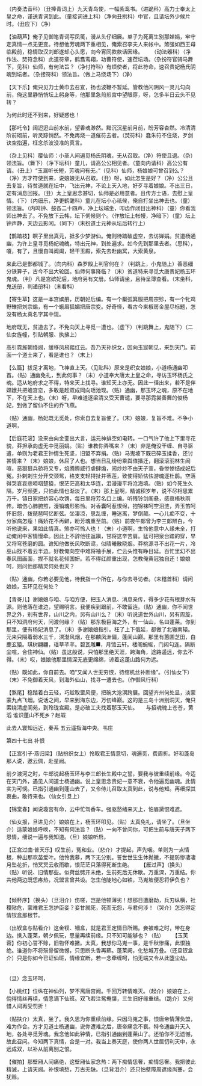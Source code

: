 <!-- { "loadSidebar": true } -->
（内奏法音科）（丑捧青词上）九天青鸟使，一幅紫鸾书。（进跪科）高力士奉太上皇之命，谨送青词到此。（童接词进上科）（净向丑拱科）中官，且请坛外少候片时。（丑应下）（净） 　 

【油葫芦】俺子见御笔青词写凤笺，漫从头仔细展。单子为死离生别那婵娟，牢守定真情一点无更变。待想他芳魂两下重相见，俺索召李夫人来帐中。煞强如西王母临殿前，稳情取汉刘郎遂却心头愿，向今宵同款款话因缘。 　
（动法器科）（净作法、焚符念科）此道符章，鹤翥鸾翔，功曹符使，速莅坛场。（杂扮符官骑马舞下，见科）仙师，有何法旨？（净付符科）有烦使者，将此符命，速召贵妃杨氏阴魂到坛者。（杂接符科）领法旨。（做上马绕场下）（净） 　 

【天下乐】俺只见力士黄巾去召宣，扬也波鞭不暂延。管教他闪阴风一灵儿勾向前，俺这里静悄悄坛上躬身等，他那里急煎煎宫中望眼穿，呀，怎多半日云头不见转？ 　 

为何此时还不到来，好疑惑也！ 　 

【那吒令】阔迢迢山前水前，望香魂渺然。黯沉沉星前月前，盼芳容杳然。冷清清阶前砌前，听灵踪悄然。不免再烧一道催符去者。（焚符科）蠢朱符不住烧，歹剑诀空掐遍，枉念杀波没准的真言。 　 

（杂上见科）覆仙师：小圣人间遍觅杨氏阴魂，无从召取。（净）符使且退。（杂）领法旨。（舞下）（净下坛科）童儿，请高公公相见者。（童向内请科）高公公有请。（丑上）“玉漏听长短，芳魂问有无。”（见科）仙师，杨娘娘可曾召到么？（净）方才符使到来，说娘娘无从召取。（丑）呀，如此怎生是好？（净）公公且去复旨，待贫道就在坛中，飞出元神，不论上天入地，好歹寻着娘娘。不出三日，定有消息回报。（丑）太上皇思念甚切，仙师是必用意者。且传方士语，去慰上皇情。（下）（内细乐，净更鹤氅科）童儿在坛小心祗候，俺自打坐出神去也。（童）领法旨。（内鸣钟、鼓各二十四声，净上坛端坐，叩齿作闭目出神科）（童）你看我师出神去了。不免放下云帏，坛下伺候则个。（作放坛上帐幔，净暗下）（童）坛上钟声静，天边云影闲。（同下）（末扮道士元神从坛后转行上） 　 

【鹊踏枝】瞑子里出真元，抵多少梦游仙。俺则待踏破虚空，去访婵娟。贫道杨通幽，为许上皇寻觅杨妃魂魄，特出元神，到处遍求。如今先到那里去者。（思科），嗄，有了，且慢自叫阊阖，轻干玉殿，索先去赴幽冥，大索黄泉。 　 

来此已是酆都城了。（向内科）森罗殿上判官何在？（判跳上，小鬼随上）善恶细分铁算子，古今不出大轮回。仙师何事降临？（末）贫道特来寻觅大唐贵妃杨玉环鬼魂。（判）凡是宫嫔妃后，地府另有文册。仙师请坐，且待呈簿查看。（末坐科，鬼送册，判递册科）（末看科） 

【寄生草】这是一本宫嫔册，历朝妃后编。有一个檿弧箕服把周宗殄，有一个牝鸡野雉把刘宗煽，有一个蛾眉狐媚把唐宗变。好奇怪，看古今来椒房金屋尽标题，怎没有杨太真名字其中现。 　 

地府既无，贫道去了。不免向天上寻觅一遭也。（虚下）（判跳舞上，鬼随下）（二仙女旌幢，引贴朝服、执拂上） 　 

高引霓旌朝绛阙，缓移凤舄踏红云。吾乃天孙织女，因向玉宸朝见，来到天门。前面一个道士来了，看是谁也？（末上） 　 

【么篇】拔足才离地，飞神直上天。（见贴科）原来是织女娘娘，小道杨通幽叩首。（贴）通幽免礼，到此何事？（末）小道奉大唐太上皇之命，寻访玉环杨氏之魂。适从地府求之不得，特来天上找寻。谁知天上亦无。因此一径出来，若不是伴嫦娥共把蟾宫恋，多敢是趁双成同向瑶池现。（贴）通幽，那玉环之魂，原不在地下，不在天上也。（末）呀，早难道逐梁清又受天曹谴，要寻那霓裳善舞的俊杨妃，到做了留仙不住的乔飞燕。 　 

（贴）通幽，杨妃既无觅处，你索自去复旨便了。（末）娘娘，复旨不难。不争小道啊， 　 

【后庭花滚】没来由向金銮出大言，运元神排空如电转。一口气许了他上下里寻花貌，莽担承向虚无中觅丽娟。（贴）谁教你弄嘴来？（末）非是俺没干缠、自寻驱遣，单则为老君王钟情生死坚，旧盟不弃捐。（贴）马嵬坡下既已碎玉揉香，还讨甚情来？（末）娘娘，休屈了人也。想当日乱纷纷乘舆值播迁，翻滚滚羽林生闹喧，恶狠狠兵骄将又专，焰腾腾威行虐肆煽，闹炒炒不由天子宣，昏惨惨结成妃后冤。扑剌剌生分开交颈鸳，格支支轻挦扯并蒂莲，致使得娇怯怯游魂逐杜鹃。空落得哭哀哀悲啼咽楚猿，恨茫茫高和太华连，泪漫漫平将沧海填。（贴）如今死生久隔，岁月频更，只怕此情也渐淡了。（末）那上皇啊，精诚积岁年，说不尽相思累万千。镇日家把娇容心坎镌，每日里将芳名口上编。听残铃剑阁悬，感衰梧秋雨传。暗伤心肺腑煎，漫销魂形影怜。对香囊呵惹恨绵，抱锦袜呵空泪涟，弄玉笛呵怀旧怨，拨琵琶呵忆断弦。坐凄凉，思乱缠，睡迷离，梦倒颠。一心儿痴不变，十分家病怎痊！痛娇花不再鲜，盼芳魂重至前。（贴）前夜牛郎曾为李三郎辨白，今听他说来，果如此情真。煞亦可怜人也！（末）小道啊，生怜他意中人缘未全，打动俺闲中客情慢牵。因此上不辞他往返蹎，甘将这辛苦肩。猛可把泉台踏的穿，早又将穹苍磨的圆。谁知他做长风吹断鸢，似晴曦散晓烟。莽桃源寻不出花一片，冷巫山找不着云半边。好教俺向空中难将袖手展，伫云头惟有睁目延。百忙里幻不出春风图画面，捏不就名花倾国妍。若不得红颜重出现，怎教俺黄冠独自还！娘娘呵，则问他那精灵何处也天？ 　 

（贴）通幽，你若必要见他，待我指一个所在，与你去寻访者。（末稽首科）请问娘娘，玉环见在何处？ 　 

【青哥儿】谢娘娘与咱、与咱方便，把玉人消息、消息亲传，得多少花有根芽水有源。则他落在谁边，望赐明言。我便疾到跟前，不敢留连。（贴）通幽，你不闻世界之外，别有世界，山川之内，另有山川么？（末）听说道世外山川，另有周旋，只不知洞府何天，问渡何缘？（贴）那东极巨海之外，有一仙山，名曰蓬莱。你到那里，便有杨妃消息了。（末）多谢娘娘指引。枉了上下俄延，都做了北辙南辕。元来只隔着弱水三千，溟渤风烟，在那麟凤洲偏，蓬阆山巅。那里有蕙圃芝田，白鹿玄猿。琪树翩翩，瑶草芊芊。碧瓦雕■，月馆云轩。楼阁蜿蜒，门闼勾连。隔断尘喧，合住神仙。（贴）虽这般说，只怕那里绝天涯，跨海角，途路遥远，你去不得。（末）哎，娘娘他那里情深无底更绵绵，谅着这蓬山路何为远。 　 

（贴）既如此，你自前去。咱“又闻人世无穷恨，待绾机丝补断缘”。（引仙女下）（末）不免御着天风，到海外仙山，找寻一遭去也。（作御风行科） 　 

【煞尾】稳踏着白云轻，巧趁取罡风便，把碗大沧溟跨展。回望齐州何处显，淡蒙蒙九点飞烟。说话之间，早来到海东边，万仞峰巅。这的是三岛十洲别洞天，俺只索绕清虚阆苑，到玲珑宫殿。是必破工夫找着那玉天仙。 　 
与招魂魄上苍苍，黄滔 谁识蓬山不死乡？赵嘏 　 

此去人寰知远近，秦系 五云遥指海中央。韦庄


第四十七出 补恨

【正宫引子·燕归梁】（贴扮织女上）怜取君王情意切，魂遍觅，费周折。好和蓬岛那人说，邀云佩，赴星阙。 　 

前夕渡河之时，牛郎说起杨玉环与李三郎长生殿中之誓，要我与彼重续前缘。今适在天门外，遇见人间道士杨通幽。说上皇思念贵妃一意不衰，令他遍觅幽魂。此情实为可悯。已指引通幽到蓬山去了，又令侍儿召取太真到此，说与他知。再细探其衷曲，敢待来也。（仙女引旦上） 　

【锦堂春】闻说璇宫有命，云中忙驾香车。强驱愁绪来天上，怕眉黛恨难遮。 　 

（仙女报，旦进见介）娘娘在上，杨玉环叩见。（贴）太真免礼，请坐了。（旦坐介）适蒙娘娘呼唤，不知有何法旨？（贴）一向不曾问你，可把生前与唐天子两下恩情，细说一遍与我知道。（旦）娘娘听启， 　

【正宫过曲·普天乐】叹生前，冤和业。（悲介）才提起，声先咽。单则为一点情根，种出那欢苗爱叶。他怜我慕，两下无分别。誓世世生生休抛撇，不提防惨凄凄月坠花折，悄冥冥云收雨歇，恨茫茫只落得死断生绝。 　 
【雁过声】（换头）（贴）听说、旧情那些。似荷丝劈开未绝，生前死后无休歇。万重深，万重结。你共他两边既恁疼热，况盟言曾共设。怎生他陡地心如铁，马嵬坡便忍将伊负也？ 　 

【倾杯序】（换头）（旦泪介）伤嗟，岂是他顿薄劣！想那日遭磨劫，兵刃纵横，社稷阽危，蒙难君王怎护臣妾？妾甘就死，死而无怨，与君何涉！（哭介）怎忘得定情钗盒那根节。 　 

（出钗盒与贴看介）这金钗、钿盒，就是君王定情日所赐。妾被难之时，带在身边。携入蓬莱，朝夕佩玩，思量再续前缘。只不知可能够也？（贴） 　 
【玉芙蓉】你初心誓不赊，旧物怀难撇。太真，我想你马嵬一事，是千秋惨痛，此恨独绝。谁道你不将殒骨留微憾，只思断头香再爇。蓬莱阙，化愁城万叠。（还旦钗盒介）只是你如今已证仙班，情缘宜断。若一念牵缠呵，怕无端又令从此堕尘劫。 　 

（旦）念玉环呵， 　 

【小桃红】位纵在神仙列，梦不离唐宫阙。千回万转情难灭。（起介）娘娘在上，倘得情丝再续，情愿谪下仙班。双飞若注鸳鸯牒，三生旧好缘重结。（跪介）又何惜人间再受罚折！ 　 

（贴扶介）太真，坐了。我久思为你重续前缘。只因马嵬之事，恨唐帝情薄负盟，难为作合。方才见道士杨通幽，说你遭难之后，唐帝痛念不衰。特令通幽升天入地，各处寻觅芳魂。我念他如此钟情，已指引通幽到蓬莱山了。还怕你不无遗憾，故此召问。今知两下真情，合是一对。我当上奏天庭，使你两人世居忉利天中，永远成双，以补从前离别之恨。 　 

【催拍】那壁厢人间痛绝，这壁厢仙家念热：两下痴情恁奢，痴情恁奢。我把彼此精诚，上请天阙。补恨填愁，万古无缺。（旦背泪介）还只怕孽障周遮缘尚蹇，会犹赊。 　 

